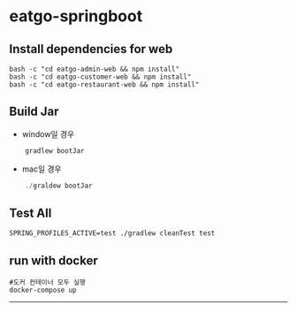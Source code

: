 # eatgo-springboot

## Install dependencies for web 
    bash -c "cd eatgo-admin-web && npm install"
    bash -c "cd eatgo-customer-web && npm install"
    bash -c "cd eatgo-restaurant-web && npm install"
    
## Build Jar
+ window일 경우
```Java
    gradlew bootJar
```    
+ mac일 경우
```Java
    ./graldew bootJar
```    
## Test All

    SPRING_PROFILES_ACTIVE=test ./gradlew cleanTest test
## run with docker
    #도커 컨테이너 모두 실행
    docker-compose up
<hr>
